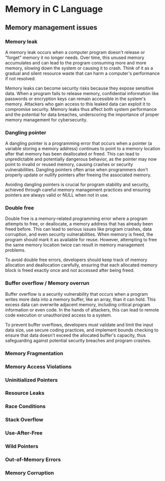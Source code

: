 # Memory in C Language
## Memory management issues
### Memory leak
A memory leak occurs when a computer program doesn't release or "forget" memory it no longer needs. Over time, this unused memory accumulates and can lead to the program consuming more and more memory, slowing down the system or causing it to crash. Think of it as a gradual and silent resource waste that can harm a computer's performance if not resolved.

Memory leaks can become security risks because they expose sensitive data. When a program fails to release memory, confidential information like passwords or encryption keys can remain accessible in the system's memory. Attackers who gain access to this leaked data can exploit it to compromise security. Memory leaks thus affect both system performance and the potential for data breaches, underscoring the importance of proper memory management for cybersecurity.

### Dangling pointer
A dangling pointer is a programming error that occurs when a pointer (a variable storing a memory address) continues to point to a memory location after that memory has been deallocated or freed. This can lead to unpredictable and potentially dangerous behavior, as the pointer may now point to invalid or reused memory, causing crashes or security vulnerabilities. Dangling pointers often arise when programmers don't properly update or nullify pointers after freeing the associated memory.

Avoiding dangling pointers is crucial for program stability and security, achieved through careful memory management practices and ensuring pointers are always valid or NULL when not in use.

### Double free
Double free is a memory-related programming error where a program attempts to free, or deallocate, a memory address that has already been freed before. This can lead to serious issues like program crashes, data corruption, and even security vulnerabilities. When memory is freed, the program should mark it as available for reuse. However, attempting to free the same memory location twice can result in memory management problems.

To avoid double free errors, developers should keep track of memory allocation and deallocation carefully, ensuring that each allocated memory block is freed exactly once and not accessed after being freed.

### Buffer overflow / Memory overrun
Buffer overflow is a security vulnerability that occurs when a program writes more data into a memory buffer, like an array, than it can hold. This excess data can overwrite adjacent memory, including critical program information or even code. In the hands of attackers, this can lead to remote code execution or unauthorized access to a system.

To prevent buffer overflows, developers must validate and limit the input data size, use secure coding practices, and implement bounds checking to ensure that data doesn't exceed the allocated buffer's capacity, thus safeguarding against potential security breaches and program crashes.

### Memory Fragmentation
### Memory Access Violations
### Uninitialized Pointers
### Resource Leaks
### Race Conditions
### Stack Overflow
### Use-After-Free
### Wild Pointers
### Out-of-Memory Errors
### Memory Corruption
